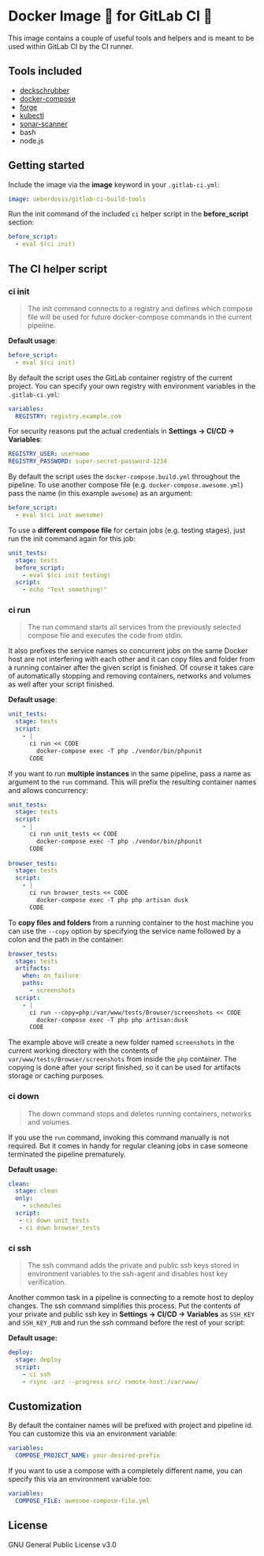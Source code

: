 # Docker Image 🐳 for GitLab CI 🦊

This image contains a couple of useful tools and helpers and is meant to be used within GitLab CI by the CI runner.

## Tools included

* [deckschrubber](https://github.com/fraunhoferfokus/deckschrubber/)
* [docker-compose](https://github.com/docker/compose)
* [forge](https://forge.sh/)
* [kubectl](https://github.com/kubernetes/kubectl)
* [sonar-scanner](https://github.com/SonarSource/sonar-scanner-cli)
* bash
* node.js

## Getting started

Include the image via the **image** keyword in your `.gitlab-ci.yml`:

```yaml
image: ueberdosis/gitlab-ci-build-tools
```

Run the init command of the included `ci` helper script in the **before_script** section:

```yaml
before_script:
  - eval $(ci init)
```

## The CI helper script

### ci init

> The init command connects to a registry and defines which compose file will be used for future docker-compose commands in the current pipeline.

**Default usage**:

```yaml
before_script:
  - eval $(ci init) 
```

By default the script uses the GitLab container registry of the current project. You can specify your own registry with environment variables in the `.gitlab-ci.yml`:

```yaml
variables:
  REGISTRY: registry.example.com
```

For security reasons put the actual credentials in **Settings → CI/CD → Variables**:

```yaml
REGISTRY_USER: username
REGISTRY_PASSWORD: super-secret-password-1234
```

By default the script uses the `docker-compose.build.yml` throughout the pipeline. To use another compose file (e.g. `docker-compose.awesome.yml`) pass the name (in this example `awesome`) as an argument: 

```yaml
before_script:
  - eval $(ci init awesome) 
```

To use a **different compose file** for certain jobs (e.g. testing stages), just run the init command again for this job:

```yaml
unit_tests:
  stage: tests
  before_script:
    - eval $(ci init testing)
  script:
    - echo "Test something!"
```

### ci run

> The run command starts all services from the previously selected compose file and executes the code from stdin.

It also prefixes the service names so concurrent jobs on the same Docker host are not interfering with each other and it can copy files and folder from a running container after the given script is finished. Of course it takes care of automatically stopping and removing containers, networks and volumes as well after your script finished.

**Default usage**:

```yaml
unit_tests:
  stage: tests
  script:
    - |
      ci run << CODE
        docker-compose exec -T php ./vendor/bin/phpunit
      CODE
```

If you want to run **multiple instances** in the same pipeline, pass a name as argument to the `run` command. This will prefix the resulting container names and allows concurrency:

```yaml
unit_tests:
  stage: tests
  script:
    - |
      ci run unit_tests << CODE
        docker-compose exec -T php ./vendor/bin/phpunit
      CODE
    
browser_tests:
  stage: tests
  script:
    - |
      ci run browser_tests << CODE
        docker-compose exec -T php php artisan dusk
      CODE
```

To **copy files and folders** from a running container to the host machine you can use the `--copy` option by specifying the service name followed by a colon and the path in the container:

```yaml
browser_tests:
  stage: tests
  artifacts:
    when: on_failure
    paths:
      - screenshots
  script:
    - |
      ci run --copy=php:/var/www/tests/Browser/screenshots << CODE
        docker-compose exec -T php php artisan:dusk
      CODE
```

The example above will create a new folder named `screenshots` in the current working directory with the contents of `var/www/tests/Browser/screenshots` from inside the `php`  container. The copying is done after your script finished, so it can be used for artifacts storage or caching purposes.

### ci down

> The down command stops and deletes running containers, networks and volumes.

If you use the `run` command, invoking this command manually is not required. But it comes in handy for regular cleaning jobs in case someone terminated the pipeline prematurely.

**Default usage:**

```yaml
clean:
  stage: clean
  only:
    - schedules
  script:
   - ci down unit_tests
   - ci down browser_tests
```

### ci ssh

> The ssh command adds the private and public ssh keys stored in environment variables to the ssh-agent and disables host key verification.

Another common task in a pipeline is connecting to a remote host to deploy changes. The ssh command simplifies this process. Put the contents of your private and public ssh key in **Settings → CI/CD → Variables** as `SSH_KEY` and `SSH_KEY_PUB` and run the ssh command before the rest of your script:

**Default usage:**

```yaml
deploy:
  stage: deploy
  script:
    - ci ssh
    - rsync -arz --progress src/ remote-host:/var/www/
```

## Customization

By default the container names will be prefixed with project and pipeline id. You can customize this via an environment variable:

```yaml
variables:
  COMPOSE_PROJECT_NAME: your-desired-prefix 
```

If you want to use a compose with a completely different name, you can specify this via an environment variable too:

```yaml
variables:
  COMPOSE_FILE: awesome-compose-file.yml
```

## License

GNU General Public License v3.0
